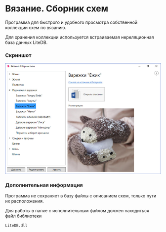 ﻿# Вязание. Сборник схем

Программа для быстрого и удобного просмотра собственной коллекции схем по вязанию.

Для хранения коллекции используется встраиваемая нереляционная база данных LiteDB.

### Скриншот
![Скриншот программы](images/screenshot.jpg)

### Дополнительная информация
Программа не сохраняет в базу файлы с описанием схем, только пути их расположения.

Для работы в папке с исполнительным файлом должен находиться файл библиотеки
```
LiteDB.dll
```
